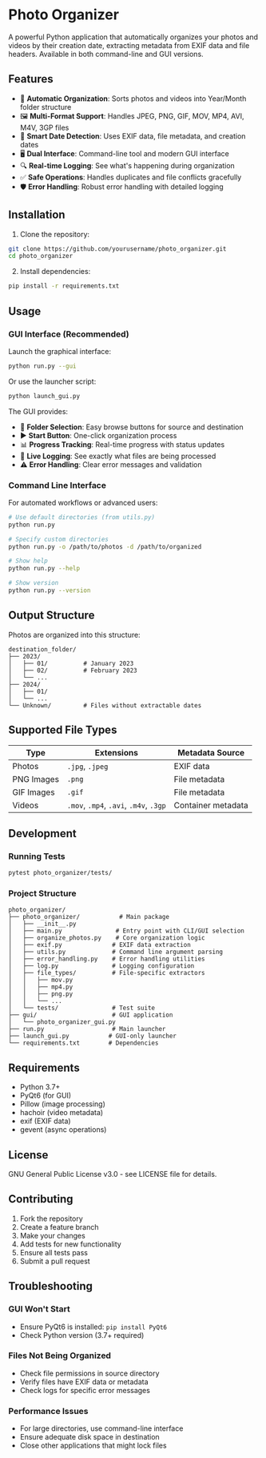 # Photo Organizer

A powerful Python application that automatically organizes your photos and videos by their creation date, extracting metadata from EXIF data and file headers. Available in both command-line and GUI versions.

## Features

- 📁 **Automatic Organization**: Sorts photos and videos into Year/Month folder structure
- 🖼️ **Multi-Format Support**: Handles JPEG, PNG, GIF, MOV, MP4, AVI, M4V, 3GP files
- 📅 **Smart Date Detection**: Uses EXIF data, file metadata, and creation dates
- 🖥️ **Dual Interface**: Command-line tool and modern GUI interface
- 🔍 **Real-time Logging**: See what's happening during organization
- ✅ **Safe Operations**: Handles duplicates and file conflicts gracefully
- 🛡️ **Error Handling**: Robust error handling with detailed logging

## Installation

1. Clone the repository:
```bash
git clone https://github.com/yourusername/photo_organizer.git
cd photo_organizer
```

2. Install dependencies:
```bash
pip install -r requirements.txt
```

## Usage

### GUI Interface (Recommended)

Launch the graphical interface:
```bash
python run.py --gui
```

Or use the launcher script:
```bash
python launch_gui.py
```

The GUI provides:
- 📂 **Folder Selection**: Easy browse buttons for source and destination
- ▶️ **Start Button**: One-click organization process
- 📊 **Progress Tracking**: Real-time progress with status updates
- 📝 **Live Logging**: See exactly what files are being processed
- ⚠️ **Error Handling**: Clear error messages and validation

### Command Line Interface

For automated workflows or advanced users:

```bash
# Use default directories (from utils.py)
python run.py

# Specify custom directories
python run.py -o /path/to/photos -d /path/to/organized

# Show help
python run.py --help

# Show version
python run.py --version
```

## Output Structure

Photos are organized into this structure:
```
destination_folder/
├── 2023/
│   ├── 01/          # January 2023
│   ├── 02/          # February 2023
│   └── ...
├── 2024/
│   ├── 01/
│   └── ...
└── Unknown/         # Files without extractable dates
```

## Supported File Types

| Type | Extensions | Metadata Source |
|------|------------|----------------|
| Photos | `.jpg`, `.jpeg` | EXIF data |
| PNG Images | `.png` | File metadata |
| GIF Images | `.gif` | File metadata |
| Videos | `.mov`, `.mp4`, `.avi`, `.m4v`, `.3gp` | Container metadata |

## Development

### Running Tests

```bash
pytest photo_organizer/tests/
```

### Project Structure

```
photo_organizer/
├── photo_organizer/           # Main package
│   ├── __init__.py
│   ├── main.py               # Entry point with CLI/GUI selection
│   ├── organize_photos.py    # Core organization logic
│   ├── exif.py              # EXIF data extraction
│   ├── utils.py             # Command line argument parsing
│   ├── error_handling.py    # Error handling utilities
│   ├── log.py               # Logging configuration
│   ├── file_types/          # File-specific extractors
│   │   ├── mov.py
│   │   ├── mp4.py
│   │   ├── png.py
│   │   └── ...
│   └── tests/               # Test suite
├── gui/                     # GUI application
│   └── photo_organizer_gui.py
├── run.py                   # Main launcher
├── launch_gui.py           # GUI-only launcher
└── requirements.txt        # Dependencies
```

## Requirements

- Python 3.7+
- PyQt6 (for GUI)
- Pillow (image processing)
- hachoir (video metadata)
- exif (EXIF data)
- gevent (async operations)

## License

GNU General Public License v3.0 - see LICENSE file for details.

## Contributing

1. Fork the repository
2. Create a feature branch
3. Make your changes
4. Add tests for new functionality
5. Ensure all tests pass
6. Submit a pull request

## Troubleshooting

### GUI Won't Start
- Ensure PyQt6 is installed: `pip install PyQt6`
- Check Python version (3.7+ required)

### Files Not Being Organized
- Check file permissions in source directory
- Verify files have EXIF data or metadata
- Check logs for specific error messages

### Performance Issues
- For large directories, use command-line interface
- Ensure adequate disk space in destination
- Close other applications that might lock files